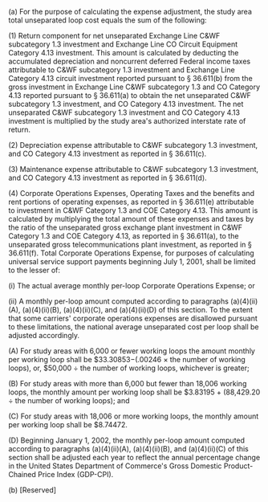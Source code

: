(a) For the purpose of calculating the expense adjustment, the study area total unseparated loop cost equals the sum of the following:

(1) Return component for net unseparated Exchange Line C&WF subcategory 1.3 investment and Exchange Line CO Circuit Equipment Category 4.13 investment. This amount is calculated by deducting the accumulated depreciation and noncurrent deferred Federal income taxes attributable to C&WF subcategory 1.3 investment and Exchange Line Category 4.13 circuit investment reported pursuant to § 36.611(b) from the gross investment in Exchange Line C&WF subcategory 1.3 and CO Category 4.13 reported pursuant to § 36.611(a) to obtain the net unseparated C&WF subcategory 1.3 investment, and CO Category 4.13 investment. The net unseparated C&WF subcategory 1.3 investment and CO Category 4.13 investment is multiplied by the study area's authorized interstate rate of return.

(2) Depreciation expense attributable to C&WF subcategory 1.3 investment, and CO Category 4.13 investment as reported in § 36.611(c).

(3) Maintenance expense attributable to C&WF subcategory 1.3 investment, and CO Category 4.13 investment as reported in § 36.611(d).

(4) Corporate Operations Expenses, Operating Taxes and the benefits and rent portions of operating expenses, as reported in § 36.611(e) attributable to investment in C&WF Category 1.3 and COE Category 4.13. This amount is calculated by multiplying the total amount of these expenses and taxes by the ratio of the unseparated gross exchange plant investment in C&WF Category 1.3 and COE Category 4.13, as reported in § 36.611(a), to the unseparated gross telecommunications plant investment, as reported in § 36.611(f). Total Corporate Operations Expense, for purposes of calculating universal service support payments beginning July 1, 2001, shall be limited to the lesser of:

(i) The actual average monthly per-loop Corporate Operations Expense; or

(ii) A monthly per-loop amount computed according to paragraphs (a)(4)(ii)(A), (a)(4)(ii)(B), (a)(4)(ii)(C), and (a)(4)(ii)(D) of this section. To the extent that some carriers' corporate operations expenses are disallowed pursuant to these limitations, the national average unseparated cost per loop shall be adjusted accordingly.

(A) For study areas with 6,000 or fewer working loops the amount monthly per working loop shall be $33.30853−(.00246 × the number of working loops), or, $50,000 ÷ the number of working loops, whichever is greater;

(B) For study areas with more than 6,000 but fewer than 18,006 working loops, the monthly amount per working loop shall be $3.83195 + (88,429.20 ÷ the number of working loops); and
                

(C) For study areas with 18,006 or more working loops, the monthly amount per working loop shall be $8.74472.

(D) Beginning January 1, 2002, the monthly per-loop amount computed according to paragraphs (a)(4)(ii)(A), (a)(4)(ii)(B), and (a)(4)(ii)(C) of this section shall be adjusted each year to reflect the annual percentage change in the United States Department of Commerce's Gross Domestic Product-Chained Price Index (GDP-CPI).

(b) [Reserved]

